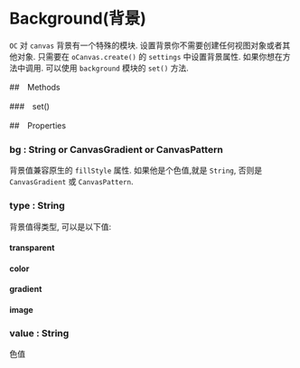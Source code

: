 # Background(背景)

`OC` 对 `canvas` 背景有一个特殊的模块. 设置背景你不需要创建任何视图对象或者其他对象.
只需要在 `oCanvas.create()` 的 `settings` 中设置背景属性.
如果你想在方法中调用.
可以使用 `background` 模块的 `set()` 方法.

##　Methods

###　set()

##　Properties

### bg : String or CanvasGradient or CanvasPattern

背景值兼容原生的 `fillStyle` 属性.
如果他是个色值,就是 `String`, 否则是 `CanvasGradient` 或 `CanvasPattern`.

### type : String

背景值得类型, 可以是以下值:

#### transparent

#### color

#### gradient

#### image

### value : String

色值
